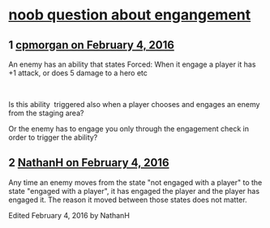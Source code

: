# [noob question about engangement](https://community.fantasyflightgames.com/topic/201416-noob-question-about-engangement/)

## 1 [cpmorgan on February 4, 2016](https://community.fantasyflightgames.com/topic/201416-noob-question-about-engangement/?do=findComment&comment=2032247)

An enemy has an ability that states Forced: When it engage a player it has +1 attack, or does 5 damage to a hero etc

 

Is this ability  triggered also when a player chooses and engages an enemy from the staging area?

Or the enemy has to engage you only through the engagement check in order to trigger the ability?

## 2 [NathanH on February 4, 2016](https://community.fantasyflightgames.com/topic/201416-noob-question-about-engangement/?do=findComment&comment=2032251)

Any time an enemy moves from the state "not engaged with a player" to the state "engaged with a player", it has engaged the player and the player has engaged it. The reason it moved between those states does not matter.

Edited February 4, 2016 by NathanH

